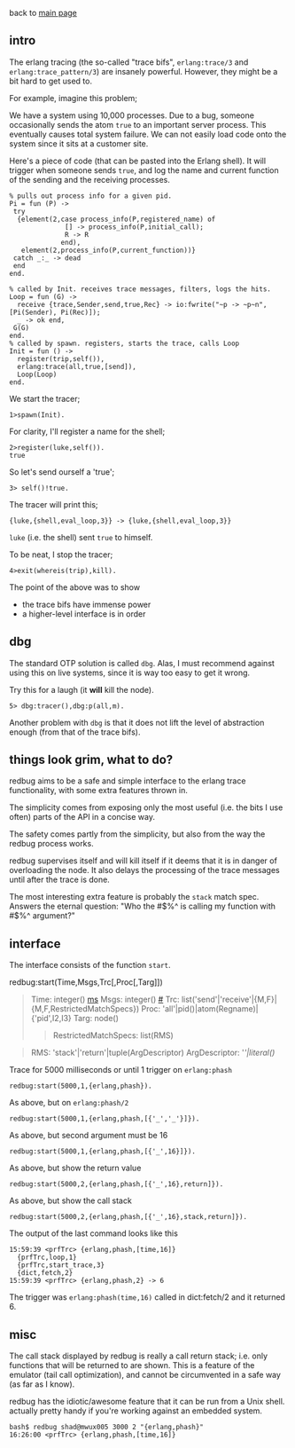 back to [main page](intro.md)

## intro ##

The erlang tracing (the so-called "trace bifs",
`erlang:trace/3` and `erlang:trace_pattern/3`) are insanely
powerful. However, they might be a bit hard to get used to.

For example, imagine this problem;

We have a system using 10,000 processes. Due to a bug, someone
occasionally sends the atom `true` to an important server process. This
eventually causes total system failure. We can not easily load code
onto the system since it sits at a customer site.

Here's a piece of code (that can be pasted into the Erlang
shell). It will trigger when someone sends `true`, and log the name
and current function of the sending and the receiving processes.

```
% pulls out process info for a given pid. 
Pi = fun (P) -> 
 try 
  {element(2,case process_info(P,registered_name) of 
              [] -> process_info(P,initial_call); 
              R -> R 
             end), 
   element(2,process_info(P,current_function))} 
 catch _:_ -> dead 
 end 
end.

% called by Init. receives trace messages, filters, logs the hits.
Loop = fun (G) -> 
  receive {trace,Sender,send,true,Rec} -> io:fwrite("~p -> ~p~n", [Pi(Sender), Pi(Rec)]); 
  _ -> ok end, 
 G(G) 
end.
% called by spawn. registers, starts the trace, calls Loop
Init = fun () -> 
  register(trip,self()), 
  erlang:trace(all,true,[send]), 
  Loop(Loop) 
end.
```

We start the tracer;
```
1>spawn(Init).
```

For clarity, I'll register a name for the shell;
```
2>register(luke,self()).
true
```

So let's send ourself a 'true';
```
3> self()!true.
```

The tracer will print this;
```
{luke,{shell,eval_loop,3}} -> {luke,{shell,eval_loop,3}}
```

`luke` (i.e. the shell) sent `true` to himself.

To be neat, I stop the tracer;
```
4>exit(whereis(trip),kill).
```

The point of the above was to show
  * the trace bifs have immense power
  * a higher-level interface is in order

## dbg ##
The standard OTP solution is called `dbg`. Alas, I must recommend
against using this on live systems, since it is way too easy to get it
wrong.

Try this for a laugh (it **will** kill the node).

`5> dbg:tracer(),dbg:p(all,m).`

Another problem with `dbg` is that it does not lift the level of
abstraction enough (from that of the trace bifs).

## things look grim, what to do? ##

redbug aims to be a safe and simple interface to the erlang trace
functionality, with some extra features thrown in.

The simplicity comes from exposing only the most useful (i.e. the bits
I use often) parts of the API in a concise way.

The safety comes partly from the simplicity, but also from the way the redbug process works.

redbug supervises itself and will kill itself if it deems that it is
in danger of overloading the node. It also delays the processing of
the trace messages until after the trace is done.

The most interesting extra feature is probably the `stack`
match spec. Answers the eternal question: "Who the #$%^ is calling my
function with #$%^ argument?"

## interface ##

The interface consists of the function `start`.

redbug:start(Time,Msgs,Trc[,Proc[,Targ]])

> Time: integer() [ms](ms.md)
> Msgs: integer() [#](#.md)
> Trc: list('send'|'receive'|{M,F}|{M,F,RestrictedMatchSpecs})
> Proc: 'all'|pid()|atom(Regname)|{'pid',I2,I3}
> Targ: node()
> > RestrictedMatchSpecs: list(RMS)

> RMS: 'stack'|'return'|tuple(ArgDescriptor)
> ArgDescriptor: '_'|literal()_

Trace for 5000 milliseconds or until 1 trigger on `erlang:phash`

`redbug:start(5000,1,{erlang,phash}).`

As above, but on `erlang:phash/2`

`redbug:start(5000,1,{erlang,phash,[{'_','_'}]}).`

As above, but second argument must be 16

`redbug:start(5000,1,{erlang,phash,[{'_',16}]}).`

As above, but show the return value

`redbug:start(5000,2,{erlang,phash,[{'_',16},return]}).`

As above, but show the call stack

`redbug:start(5000,2,{erlang,phash,[{'_',16},stack,return]}).`

The output of the last command looks like this

```
15:59:39 <prfTrc> {erlang,phash,[time,16]}
  {prfTrc,loop,1} 
  {prfTrc,start_trace,3}
  {dict,fetch,2}  
15:59:39 <prfTrc> {erlang,phash,2} -> 6
```

The trigger was
`erlang:phash(time,16)`
called in dict:fetch/2
and it returned 6.

## misc ##

The call stack displayed by redbug is really a call return stack;
i.e. only functions that will be returned to are shown. This is a
feature of the emulator (tail call optimization), and cannot be
circumvented in a safe way (as far as I know).

redbug has the idiotic/awesome feature that it can be run from a Unix shell.
actually pretty handy if you're working against an embedded system.

```
bash$ redbug shad@mwux005 3000 2 "{erlang,phash}"
16:26:00 <prfTrc> {erlang,phash,[time,16]}
```


